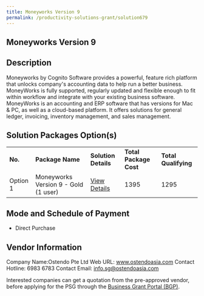 ```yaml
---
title: Moneyworks Version 9
permalink: /productivity-solutions-grant/solution679
---
```


## Moneyworks Version 9

## Description

Moneyworks by Cognito Software provides a powerful, feature rich platform that unlocks company's accounting data to help run a better business. MoneyWorks is fully supported, regularly updated and flexible enough to fit within workflow and integrate with your existing business software. MoneyWorks is an accounting and ERP software that has versions for Mac & PC, as well as a cloud-based platform. It offers solutions for general ledger, invoicing, inventory management, and sales management.

## Solution Packages Option(s)

<table>
<tr>
<td><b>No.</b></td>
<td><b>Package Name</b></td>
<td><b>Solution Details</b></td>
<td><b>Total Package Cost</b></td>
<td><b>Total Qualifying</b></td>
</tr>
<tr>
<td>Option 1</td>
<td>Moneyworks Version 9 - Gold (1 user)</td>
<td><a href='https://www.gobusiness.gov.sg/images/psg/Desensitised_Ostendo-Moneywork-Annex_3_CR_wef_28_Oct_21_Part_1.pdf'>View Details</a></td>
<td>1395</td>
<td>1295</td>
</tr>
</table>

## Mode and Schedule of Payment

 - Direct Purchase

## Vendor Information

 Company Name:Ostendo Pte Ltd 
Web URL: www.ostendoasia.com 
Contact Hotline: 6983 6783 
Contact Email: info.sg@ostendoasia.com 


Interested companies can get a quotation from the pre-approved vendor, before applying for the PSG through the <a href='https://www.businessgrants.gov.sg/'>Business Grant Portal (BGP)</a>.
